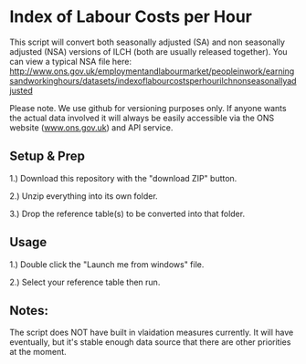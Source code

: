 # Index of Labour Costs per Hour

This script will convert both seasonally adjusted (SA) and non seasonally adjusted (NSA) versions of ILCH (both are usually released together). You can view a typical NSA file here:
http://www.ons.gov.uk/employmentandlabourmarket/peopleinwork/earningsandworkinghours/datasets/indexoflabourcostsperhourilchnonseasonallyadjusted

Please note. We use github for versioning purposes only. If anyone wants the actual data involved it will always be easily accessible via the ONS website (www.ons.gov.uk) and API service.


## Setup & Prep
1.) Download this repository with the "download ZIP" button.

2.) Unzip everything into its own folder.

3.) Drop the reference table(s) to be converted into that folder.



## Usage
1.) Double click the "Launch me from windows" file.

2.) Select your reference table then run.

## Notes:
The script does NOT have built in vlaidation measures currently. It will have eventually, but it's stable enough data source that there are other priorities at the moment.
